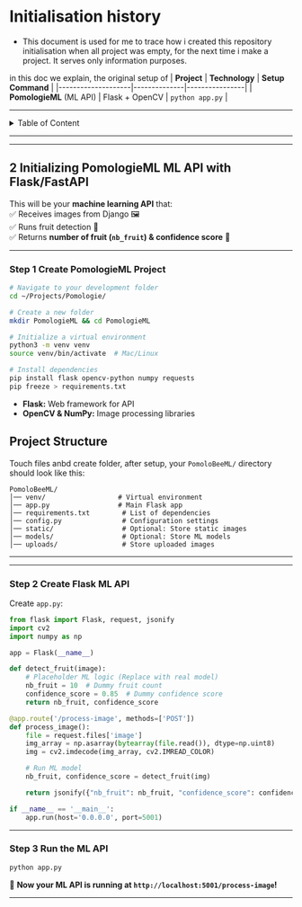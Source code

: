 # Initialisation history
- This document is used for me to trace how i created this repository initialisation when all project was empty, for the next time i make a project. It serves only information purposes.

 
 in this doc we explain, the original setup of
| **Project**         | **Technology** | **Setup Command** |
|--------------------|--------------|----------------|
| **PomologieML** (ML API) | Flask + OpenCV | `python app.py` |

---
<details>
<summary>Table of Content</summary>
 
<!-- TOC -->
- [Initialisation history](#initialisation-history)
  - [**2 Initializing PomologieML ML API with Flask/FastAPI**](#2-initializing-pomologieml-ml-api-with-flaskfastapi)
    - [**Step 1 Create PomologieML Project**](#step-1-create-pomologieml-project)
  - [**Project Structure**](#project-structure)
    - [**Step 2 Create Flask ML API**](#step-2-create-flask-ml-api)
    - [**Step 3 Run the ML API**](#step-3-run-the-ml-api)
<!-- TOC END -->
 
</details>

---

--- 
## **2 Initializing PomologieML ML API with Flask/FastAPI**
This will be your **machine learning API** that:  
✅ Receives images from Django 🖼️  
✅ Runs fruit detection 🍏  
✅ Returns **number of fruit (`nb_fruit`) & confidence score** 🤖  

---

### **Step 1 Create PomologieML Project**
```sh
# Navigate to your development folder
cd ~/Projects/Pomologie/

# Create a new folder
mkdir PomologieML && cd PomologieML

# Initialize a virtual environment
python3 -m venv venv
source venv/bin/activate  # Mac/Linux 

# Install dependencies
pip install flask opencv-python numpy requests
pip freeze > requirements.txt

```
- **Flask:** Web framework for API  
- **OpenCV & NumPy:** Image processing libraries  



## **Project Structure**
Touch files anbd create folder, after setup, your `PomoloBeeML/` directory should look like this:

```
PomoloBeeML/
│── venv/                  # Virtual environment
│── app.py                 # Main Flask app
│── requirements.txt        # List of dependencies
│── config.py               # Configuration settings
│── static/                 # Optional: Store static images
│── models/                 # Optional: Store ML models
│── uploads/                # Store uploaded images
```

--- 
---

### **Step 2 Create Flask ML API**
Create `app.py`:
```python
from flask import Flask, request, jsonify
import cv2
import numpy as np

app = Flask(__name__)

def detect_fruit(image):
    # Placeholder ML logic (Replace with real model)
    nb_fruit = 10  # Dummy fruit count
    confidence_score = 0.85  # Dummy confidence score
    return nb_fruit, confidence_score

@app.route('/process-image', methods=['POST'])
def process_image():
    file = request.files['image']
    img_array = np.asarray(bytearray(file.read()), dtype=np.uint8)
    img = cv2.imdecode(img_array, cv2.IMREAD_COLOR)

    # Run ML model
    nb_fruit, confidence_score = detect_fruit(img)

    return jsonify({"nb_fruit": nb_fruit, "confidence_score": confidence_score})

if __name__ == '__main__':
    app.run(host='0.0.0.0', port=5001)
```
---

### **Step 3 Run the ML API**
```sh
python app.py
```
🚀 **Now your ML API is running at `http://localhost:5001/process-image`!**

---

 
